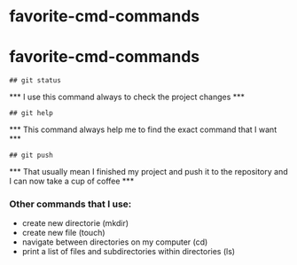 # favorite-cmd-commands

# favorite-cmd-commands
```
## git status
```
*** I use this command always to check the project changes ***

```
## git help
```
*** This command always help me to find the exact command that I want  ***


```
## git push
```
*** That usually mean I finished my project and push it to the repository and I can now take a cup of coffee ***


### Other commands that I use:
- create new directorie (mkdir)
- create new file  (touch)
- navigate between directories on my computer (cd)
- print a list of files and subdirectories within directories (ls)
